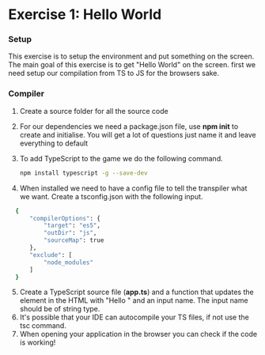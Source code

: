 # Exercise 1: Hello World

### Setup
This exercise is to setup the environment and put something on the screen. 
The main goal of this exercise is to get "Hello World" on the screen.
first we need setup our compilation from TS to JS for the browsers sake. 

### Compiler
1. Create a source folder for all the source code
2. For our dependencies we need a package.json file, use **npm init** to create and initialise. You will get a lot of questions just name it and leave everything to default
3. To add TypeScript to the game we do the following command.  

   ```sh
   npm install typescript -g --save-dev
   ```
4. When installed we need to have a config file to tell the transpiler what we want. Create a tsconfig.json with the following input.  

  ```sh
    {
        "compilerOptions": {
            "target": "es5",
            "outDir": "js",
            "sourceMap": true
        },
        "exclude": [
            "node_modules"
        ]
    }
   ```
5. Create a TypeScript source file (**app.ts**) and a function that updates the <span> element in the HTML with "Hello " and an input name. The input name should be of string type. 
6. It's possible that your IDE can autocompile your TS files, if not use the tsc command.
7. When opening your application in the browser you can check if the code is working!